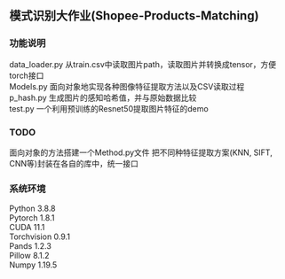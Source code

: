 
## 模式识别大作业(Shopee-Products-Matching)  
### 功能说明  
data_loader.py 从train.csv中读取图片path，读取图片并转换成tensor，方便torch接口  
Models.py 面向对象地实现各种图像特征提取方法以及CSV读取过程  
p_hash.py 生成图片的感知哈希值，并与原始数据比较  
test.py 一个利用预训练的Resnet50提取图片特征的demo  
  
### TODO  
面向对象的方法搭建一个Method.py文件 把不同种特征提取方案(KNN, SIFT, CNN等)封装在各自的库中，统一接口  
  
### 系统环境  
Python 3.8.8  
Pytorch 1.8.1  
CUDA 11.1  
Torchvision 0.9.1  
Pands 1.2.3  
Pillow 8.1.2  
Numpy 1.19.5  
